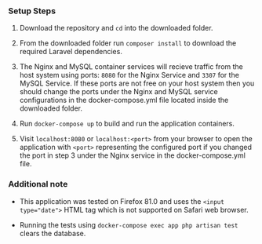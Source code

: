 ### Setup Steps

1. Download the repository and `cd` into the downloaded folder.

2. From the downloaded folder run `composer install` to download the required Laravel dependencies.

3. The Nginx and MySQL container services will recieve traffic from the host system using ports: `8080` for the Nginx Service and `3307` for the MySQL Service. If these ports are not free on your host system then you should change the ports under the Nginx and MySQL service configurations in the docker-compose.yml file located inside the downloaded folder.

4. Run `docker-compose up` to build and run the application containers.

5. Visit `localhost:8080` or `localhost:<port>` from your browser to open the application with `<port>` representing the configured port if you changed the port in step 3 under the Nginx service in the docker-compose.yml file.


### Additional note

* This application was tested on Firefox 81.0 and uses the `<input type="date">` HTML tag which is not supported on Safari web browser.

* Running the tests using `docker-compose exec app php artisan test` clears the database.